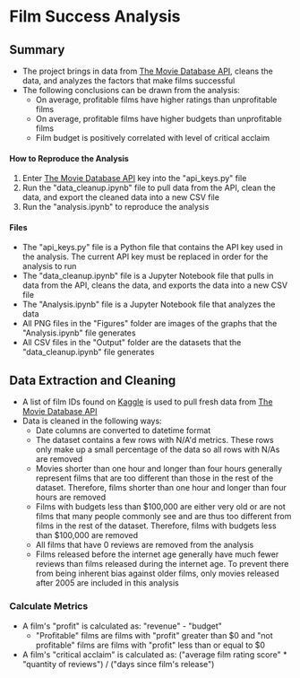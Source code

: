 # Film Success Analysis
## Summary
* The project brings in data from [The Movie Database API](https://developers.themoviedb.org/3/getting-started/introduction), cleans the data, and analyzes the factors that make films successful
* The following conclusions can be drawn from the analysis:
    * On average, profitable films have higher ratings than unprofitable films
    * On average, profitable films have higher budgets than unprofitable films
    * Film budget is positively correlated with level of critical acclaim
#### How to Reproduce the Analysis
1. Enter [The Movie Database API](https://developers.themoviedb.org/3/getting-started/introduction) key into the "api_keys.py" file
2. Run the "data_cleanup.ipynb" file to pull data from the API, clean the data, and export the cleaned data into a new CSV file
3. Run the "analysis.ipynb" to reproduce the analysis
#### Files
* The "api_keys.py" file is a Python file that contains the API key used in the analysis. The current API key must be replaced in order for the analysis to run
* The "data_cleanup.ipynb" file is a Jupyter Notebook file that pulls in data from the API, cleans the data, and exports the data into a new CSV file
* The "Analysis.ipynb" file is a Jupyter Notebook file that analyzes the data
* All PNG files in the "Figures" folder are images of the graphs that the "Analysis.ipynb" file generates
* All CSV files in the "Output" folder are the datasets that the "data_cleanup.ipynb" file generates
## Data Extraction and Cleaning
* A list of film IDs found on [Kaggle](https://www.kaggle.com/tmdb/tmdb-movie-metadata) is used to pull fresh data from [The Movie Database API](https://developers.themoviedb.org/3/getting-started/introduction)
* Data is cleaned in the following ways:
   * Date columns are converted to datetime format
   * The dataset contains a few rows with N/A'd metrics. These rows only make up a small percentage of the data so all rows with N/As are removed
   * Movies shorter than one hour and longer than four hours generally represent films that are too different than those in the rest of the dataset. Therefore, films shorter than one hour and longer than four hours are removed
   * Films with budgets less than $100,000 are either very old or are not films that many people commonly see and are thus too different from films in the rest of the dataset. Therefore, films with budgets less than $100,000 are removed
   * All films that have 0 reviews are removed from the analysis
   * Films released before the internet age generally have much fewer reviews than films released during the internet age. To prevent there from being inherent bias against older films, only movies released after 2005 are included in this analysis
### Calculate Metrics
* A film's "profit" is calculated as: "revenue" - "budget"
   * "Profitable" films are films with "profit" greater than $0 and "not profitable" films are films with "profit" less than or equal to $0
* A film's "critical acclaim" is calculated as: ("average film rating score" * "quantity of reviews") / ("days since film's release")

